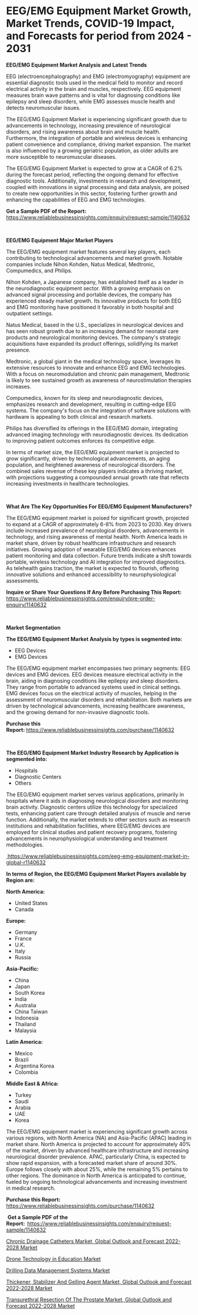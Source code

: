 <p><h1>EEG/EMG Equipment Market Growth, Market Trends, COVID-19 Impact, and Forecasts for period from 2024 - 2031</h1></p><p><strong>EEG/EMG Equipment Market Analysis and Latest Trends</strong></p>
<p><p>EEG (electroencephalography) and EMG (electromyography) equipment are essential diagnostic tools used in the medical field to monitor and record electrical activity in the brain and muscles, respectively. EEG equipment measures brain wave patterns and is vital for diagnosing conditions like epilepsy and sleep disorders, while EMG assesses muscle health and detects neuromuscular issues. </p><p>The EEG/EMG Equipment Market is experiencing significant growth due to advancements in technology, increasing prevalence of neurological disorders, and rising awareness about brain and muscle health. Furthermore, the integration of portable and wireless devices is enhancing patient convenience and compliance, driving market expansion. The market is also influenced by a growing geriatric population, as older adults are more susceptible to neuromuscular diseases. </p><p>The EEG/EMG Equipment Market is expected to grow at a CAGR of 6.2% during the forecast period, reflecting the ongoing demand for effective diagnostic tools. Additionally, investments in research and development, coupled with innovations in signal processing and data analysis, are poised to create new opportunities in this sector, fostering further growth and enhancing the capabilities of EEG and EMG technologies.</p></p>
<p><strong>Get a Sample PDF of the Report:&nbsp;</strong> <a href="https://www.reliablebusinessinsights.com/enquiry/request-sample/1140632?utm_campaign=48&utm_medium=2&utm_source=Github&utm_content=ia&utm_term=14102024&utm_id=eegemg-equipment">https://www.reliablebusinessinsights.com/enquiry/request-sample/1140632</a></p>
<p>&nbsp;</p>
<p><strong>EEG/EMG Equipment Major Market Players</strong></p>
<p><p>The EEG/EMG equipment market features several key players, each contributing to technological advancements and market growth. Notable companies include Nihon Kohden, Natus Medical, Medtronic, Compumedics, and Philips.</p><p>Nihon Kohden, a Japanese company, has established itself as a leader in the neurodiagnostic equipment sector. With a growing emphasis on advanced signal processing and portable devices, the company has experienced steady market growth. Its innovative products for both EEG and EMG monitoring have positioned it favorably in both hospital and outpatient settings.</p><p>Natus Medical, based in the U.S., specializes in neurological devices and has seen robust growth due to an increasing demand for neonatal care products and neurological monitoring devices. The company's strategic acquisitions have expanded its product offerings, solidifying its market presence.</p><p>Medtronic, a global giant in the medical technology space, leverages its extensive resources to innovate and enhance EEG and EMG technologies. With a focus on neuromodulation and chronic pain management, Medtronic is likely to see sustained growth as awareness of neurostimulation therapies increases.</p><p>Compumedics, known for its sleep and neurodiagnostic devices, emphasizes research and development, resulting in cutting-edge EEG systems. The company's focus on the integration of software solutions with hardware is appealing to both clinical and research markets.</p><p>Philips has diversified its offerings in the EEG/EMG domain, integrating advanced imaging technology with neurodiagnostic devices. Its dedication to improving patient outcomes enforces its competitive edge.</p><p>In terms of market size, the EEG/EMG equipment market is projected to grow significantly, driven by technological advancements, an aging population, and heightened awareness of neurological disorders. The combined sales revenue of these key players indicates a thriving market, with projections suggesting a compounded annual growth rate that reflects increasing investments in healthcare technologies.</p></p>
<p>&nbsp;</p>
<p><strong>What Are The Key Opportunities For EEG/EMG Equipment Manufacturers?</strong></p>
<p><p>The EEG/EMG equipment market is poised for significant growth, projected to expand at a CAGR of approximately 6-8% from 2023 to 2030. Key drivers include increased prevalence of neurological disorders, advancements in technology, and rising awareness of mental health. North America leads in market share, driven by robust healthcare infrastructure and research initiatives. Growing adoption of wearable EEG/EMG devices enhances patient monitoring and data collection. Future trends indicate a shift towards portable, wireless technology and AI integration for improved diagnostics. As telehealth gains traction, the market is expected to flourish, offering innovative solutions and enhanced accessibility to neurophysiological assessments.</p></p>
<p><strong>Inquire or Share Your Questions If Any Before Purchasing This Report:</strong> <a href="https://www.reliablebusinessinsights.com/enquiry/pre-order-enquiry/1140632?utm_campaign=48&utm_medium=2&utm_source=Github&utm_content=ia&utm_term=14102024&utm_id=eegemg-equipment">https://www.reliablebusinessinsights.com/enquiry/pre-order-enquiry/1140632</a></p>
<p>&nbsp;</p>
<p><strong>Market Segmentation</strong></p>
<p><strong>The EEG/EMG Equipment Market Analysis by types is segmented into:</strong></p>
<p><ul><li>EEG Devices</li><li>EMG Devices</li></ul></p>
<p><p>The EEG/EMG equipment market encompasses two primary segments: EEG devices and EMG devices. EEG devices measure electrical activity in the brain, aiding in diagnosing conditions like epilepsy and sleep disorders. They range from portable to advanced systems used in clinical settings. EMG devices focus on the electrical activity of muscles, helping in the assessment of neuromuscular disorders and rehabilitation. Both markets are driven by technological advancements, increasing healthcare awareness, and the growing demand for non-invasive diagnostic tools.</p></p>
<p><strong>Purchase this Report:&nbsp;</strong><a href="https://www.reliablebusinessinsights.com/purchase/1140632?utm_campaign=48&utm_medium=2&utm_source=Github&utm_content=ia&utm_term=14102024&utm_id=eegemg-equipment">https://www.reliablebusinessinsights.com/purchase/1140632</a></p>
<p>&nbsp;</p>
<p><strong>The EEG/EMG Equipment Market Industry Research by Application is segmented into:</strong></p>
<p><ul><li>Hospitals</li><li>Diagnostic Centers</li><li>Others</li></ul></p>
<p><p>The EEG/EMG equipment market serves various applications, primarily in hospitals where it aids in diagnosing neurological disorders and monitoring brain activity. Diagnostic centers utilize this technology for specialized tests, enhancing patient care through detailed analysis of muscle and nerve function. Additionally, the market extends to other sectors such as research institutions and rehabilitation facilities, where EEG/EMG devices are employed for clinical studies and patient recovery programs, fostering advancements in neurophysiological understanding and treatment methodologies.</p></p>
<p><a href="https://www.reliablebusinessinsights.com/eeg-emg-equipment-market-in-global-r1140632?utm_campaign=48&utm_medium=2&utm_source=Github&utm_content=ia&utm_term=14102024&utm_id=eegemg-equipment">&nbsp;https://www.reliablebusinessinsights.com/eeg-emg-equipment-market-in-global-r1140632</a></p>
<p><strong>In terms of Region, the EEG/EMG Equipment Market Players available by Region are:</strong></p>
<p>
    <p> <strong> North America: </strong>
        <ul>
            <li>United States</li>
            <li>Canada</li>
        </ul>
        </p> 
    <p> <strong> Europe: </strong>
        <ul>
            <li>Germany</li>
            <li>France</li>
            <li>U.K.</li>
            <li>Italy</li>
            <li>Russia</li>
        </ul>
        </p> 
    <p> <strong> Asia-Pacific: </strong>
        <ul>
            <li>China</li>
            <li>Japan</li>
            <li>South Korea</li>
            <li>India</li>
            <li>Australia</li>
            <li>China Taiwan</li>
            <li>Indonesia</li>
            <li>Thailand</li>
            <li>Malaysia</li>
        </ul>
        </p> 
    <p> <strong> Latin America: </strong>
        <ul>
            <li>Mexico</li>
            <li>Brazil</li>
            <li>Argentina Korea</li>
            <li>Colombia</li>
        </ul>
        </p> 
    <p> <strong> Middle East & Africa: </strong>
        <ul>
            <li>Turkey</li>
            <li>Saudi</li>
            <li>Arabia</li>
            <li>UAE</li>
            <li>Korea</li>
        </ul>
    </p>
    </p>
<p><p>The EEG/EMG equipment market is experiencing significant growth across various regions, with North America (NA) and Asia-Pacific (APAC) leading in market share. North America is projected to account for approximately 40% of the market, driven by advanced healthcare infrastructure and increasing neurological disorder prevalence. APAC, particularly China, is expected to show rapid expansion, with a forecasted market share of around 30%. Europe follows closely with about 25%, while the remaining 5% pertains to other regions. The dominance in North America is anticipated to continue, fueled by ongoing technological advancements and increasing investment in medical research.</p></p>
<p><strong>Purchase this Report: </strong><a href="https://www.reliablebusinessinsights.com/purchase/1140632?utm_campaign=48&utm_medium=2&utm_source=Github&utm_content=ia&utm_term=14102024&utm_id=eegemg-equipment">https://www.reliablebusinessinsights.com/purchase/1140632</a></p>
<p>&nbsp;<strong>Get a Sample PDF of the Report:&nbsp;&nbsp;</strong><a href="https://www.reliablebusinessinsights.com/enquiry/request-sample/1140632?utm_campaign=48&utm_medium=2&utm_source=Github&utm_content=ia&utm_term=14102024&utm_id=eegemg-equipment">https://www.reliablebusinessinsights.com/enquiry/request-sample/1140632</a></p>
<p><strong></strong></p>
<p><p><a href="https://www.linkedin.com/pulse/investing-chronic-drainage-catheters-market-global-outlook-x8o8f?utm_campaign=48&utm_medium=2&utm_source=Github&utm_content=ia&utm_term=14102024&utm_id=eegemg-equipment">Chronic Drainage Catheters Market, Global Outlook and Forecast 2022-2028 Market</a></p><p><a href="https://github.com/WayneHopkins413/Market-Research-Report-List-1/blob/main/drone-technology-in-education-market.md?utm_campaign=48&utm_medium=2&utm_source=Github&utm_content=ia&utm_term=14102024&utm_id=eegemg-equipment">Drone Technology in Education Market</a></p><p><a href="https://github.com/alesiasc0na/Market-Research-Report-List-1/blob/main/drilling-data-management-systems-market.md?utm_campaign=48&utm_medium=2&utm_source=Github&utm_content=ia&utm_term=14102024&utm_id=eegemg-equipment">Drilling Data Management Systems Market</a></p><p><a href="https://www.linkedin.com/pulse/insights-thickener-stabilizer-gelling-agent-market-global-outlook-p258f?utm_campaign=48&utm_medium=2&utm_source=Github&utm_content=ia&utm_term=14102024&utm_id=eegemg-equipment">Thickener, Stabilizer And Gelling Agent Market, Global Outlook and Forecast 2022-2028 Market</a></p><p><a href="https://www.linkedin.com/pulse/transurethral-resection-prostate-market-global-outlook-forecast-rtlyf?utm_campaign=48&utm_medium=2&utm_source=Github&utm_content=ia&utm_term=14102024&utm_id=eegemg-equipment">Transurethral Resection Of The Prostate Market, Global Outlook and Forecast 2022-2028 Market</a></p></p>
